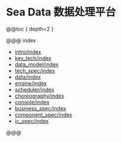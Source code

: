 # Sea Data 数据处理平台

@@toc { depth=2 }

@@@ index

* [intro/index](intro/index.md)
* [key_tech/index](key_tech/index.md)
* [data_model/index](data_model/index.md)
* [tech_spec/index](tech_spec/index.md)
* [data/index](data/index.md)
* [engine/index](engine/index.md)
* [scheduler/index](scheduler/index.md)
* [choreography/index](choreography/index.md)
* [console/index](console/index.md)
* [business_spec/index](business_spec/index.md)
* [component_spec/index](component_spec/index.md)
* [ic_spec/index](ic_spec/index.md)

@@@

<!-- - 作者：杨景（羊八井，yangbajing at gmail com） -->
<!-- - 官网：[http://sea-data.yangbajing.me](http://sea-data.yangbajing.me) -->
